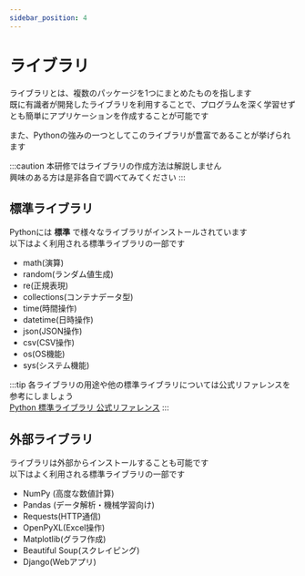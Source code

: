 ```yaml
---
sidebar_position: 4
---
```

# ライブラリ
ライブラリとは、複数のパッケージを1つにまとめたものを指します  
既に有識者が開発したライブラリを利用することで、プログラムを深く学習せずとも簡単にアプリケーションを作成することが可能です  

また、Pythonの強みの一つとしてこのライブラリが豊富であることが挙げられます  

:::caution
本研修ではライブラリの作成方法は解説しません  
興味のある方は是非各自で調べてみてください
:::

## 標準ライブラリ
Pythonには __標準__ で様々なライブラリがインストールされています  
以下はよく利用される標準ライブラリの一部です  

- math(演算)
- random(ランダム値生成)
- re(正規表現)
- collections(コンテナデータ型)
- time(時間操作)
- datetime(日時操作)
- json(JSON操作)
- csv(CSV操作)
- os(OS機能)
- sys(システム機能)

:::tip
各ライブラリの用途や他の標準ライブラリについては公式リファレンスを参考にしましょう  
[Python 標準ライブラリ 公式リファレンス](https://docs.python.org/ja/3/library/)
:::

## 外部ライブラリ
ライブラリは外部からインストールすることも可能です  
以下はよく利用される標準ライブラリの一部です  

- NumPy (高度な数値計算)
- Pandas (データ解析・機械学習向け)
- Requests(HTTP通信)
- OpenPyXL(Excel操作)
- Matplotlib(グラフ作成)
- Beautiful Soup(スクレイピング)
- Django(Webアプリ)